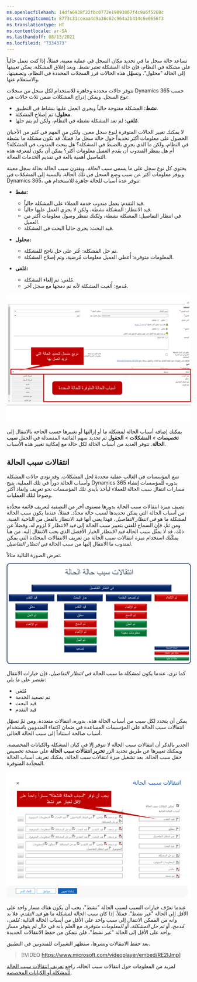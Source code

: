 ```yaml
---
ms.openlocfilehash: 14dfa6938f22fbc0772e19093007f4c9a6f5268c
ms.sourcegitcommit: 8773c31cceaa4d9a36c62c964a2b414c6e0656f3
ms.translationtype: HT
ms.contentlocale: ar-SA
ms.lasthandoff: 08/13/2021
ms.locfileid: "7334373"
---
```

تساعد حالة سجل ما في تحديد مكان السجل في عملية معينة. فمثلاً، إذا كنت تعمل حالياً على مشكلة في النظام، فإن حالة المشكلة تعتبر *نشط*. وبعد إغلاق المشكلة، يمكن تعيينها إلى الحالة "محلول". وتسهِّل هذه الحالات فرز السجلات المحددة في النظام، وتصفيتها، والاستعلام عنها.

تتوفر حالات محددة وجاهزة للاستخدام لكل سجل من سجلات Dynamics 365 حسب نوع السجل. ويمكن إدراج المشكلات ضمن ثلاث حالات هي:

- **نشط:** المشكلة مفتوحة حالياً ويجري العمل عليها بنشاط في التطبيق.
- **محلول:** تم إصلاح المشكلة.
- **مُلغى:** لم تعد المشكلة نشطة في النظام، ولكن لم يتم حلها.

لا يمكنك تغيير الحالات المتوفرة لنوع سجل معين. ولكن من المهم في كثير من الأحيان الحصول على معلومات أكثر تحديداً حول حالة سجل ما. فمثلاً، قد تكون مشكلة ما نشطة في النظام، ولكن ما الذي يجري بالضبط في المشكلة؟ هل يبحث المندوب في المشكلة؟ أم هل ينتظر المندوب أن يقدم العميل معلومات أكثر؟ يمكن أن يكون لمعرفة هذه التفاصيل أهمية بالغة في تقديم الخدمات الفعالة.

يحتوي كل نوع سجل على ما يسمى *سبب الحالة*. ويقترن سبب الحالة بحالة سجل معينة ويوفر معلومات أكثر عن سبب وضع السجل في تلك الحالة. بالنسبة إلى المشكلات في Dynamics 365، تتوفر عدة أسباب للحالة جاهزة للاستخدام هي:

- **نشط:**
    - قيد التقدم: يعمل مندوب خدمة العملاء على المشكلة حالياً.
    - قيد الانتظار: المشكلة نشطة، ولكن لا يجري العمل عليها حالياً.
    - في انتظار التفاصيل: المشكلة نشطة، ولكنك تنتظر وصول معلومات أكثر من العميل.
    - قيد البحث: يجري حالياً البحث في المشكلة.

- **محلول:‬**
    - تم حل المشكلة: عُثر على حل ناجح للمشكلة.
    - المعلومات متوفرة: أُعطي العميل معلومات مُرضية، وتم إصلاح المشكلة.

- **مُلغى:**
    - مُلغى: تم إلغاء المشكلة.
    - مُدمج: أُلغيت المشكلة لأنه تم دمجها مع سجل آخر.

![لقطة شاشة للحقل حالة المشكلة مع الحالات المتوفرة.](../media/cm_unit6_1.png)

يمكنك إضافة أسباب الحالة لمشكلة ما أو إزالتها أو تغييرها حسب الحاجة بالانتقال إلى **تخصيصات** \> **المشكلات** \> **الحقول** ثم تحديد سهم القائمة المنسدلة في الحقل **سبب الحالة**. تتوفر العديد من أسباب الحالة لكل حالة مع إمكانية تغيير هذه الأسباب.

## <a name="status-reason-transitions"></a>انتقالات سبب الحالة

تتبع المؤسسات في الغالب عملية محددة لحل المشكلات. وقد تؤدي حالات المشكلة وأسباب الحالة دوراً في تلك العملية. يتيح Dynamics 365 بدوره للمؤسسات إنشاء مسارات انتقال سبب الحالة للعملاء ليأخذ بأيدي تلك المؤسسات نحو تعريف وإنفاذ أكثر وضوحاً لتلك العمليات.

تضيف ميزة انتقالات سبب الحالة بدورها مستوى آخر من التصفية لتعريف قائمة محدَّدة من أسباب الحالة التي يمكن تحديدها لسبب حالة محدَّد. فمثلاً، عندما يكون سبب الحالة لمشكلة ما هو *في انتظار التفاصيل*، فهذا يعني أنها قيد الانتظار بالفعل من الناحية الفنية. ومن ثمَّ، فإن السماح للفني بتغيير سبب الحالة إلى *قيد الانتظار* لا لزوم له. وفضلاً عن ذلك، قد لا يمثّل سبب الحالة *قيد الانتظار* الخيار الأفضل الذي يجب الانتقال إليه. من هنا يمكّنك استخدام ميزة انتقالات سبب الحالة من تعريف الانتقالات المحدّدة التي يمكن لمندوب ما الانتقال إليها من سبب الحالة *في انتظار التفاصيل*.

تعرض الصورة التالية مثالاً.

![رسم تخطيطي لانتقالات سبب الحالة لمشكلة.](../media/cm_unit6_2.png)

كما ترى، عندما يكون لمشكلة ما سبب الحالة *في انتظار التفاصيل*، فإن خيارات الانتقال تقتصر على ما يلي:

- مُلغى
- تم تصعيد الخدمة
- قيد البحث
- ‏‏قيد التقدم

يمكن أن يتحدد لكل سبب من أسباب الحالة هذه، بدوره، انتقالات متعددة. ومن ثمّ تسهّل انتقالات سبب الحالة على المؤسسات المساعدة في ضمان اكتفاء المندوبين باستخدام أسباب صالحة استناداً إلى سبب الحالة الحالي.

الجدير بالذكر أن انتقالات سبب الحالة لا تتوفر إلا في كيان المشكلة والكيانات المخصصة. ويمكنك تغييرها عن طريق تحديد الزر **تحرير انتقالات سبب الحالة** على صفحة تخصيص حقل سبب الحالة. بعد تشغيل ميزة انتقالات سبب الحالة، يمكنك تعريف أسباب الحالة المحدَّدة المتوفرة.

![لقطة شاشة لانتقالات سبب الحالة.](../media/cm_unit6_3.png)

عندما تعرّف خيارات السبب لسبب الحالة "نشط"، يجب أن يكون هناك مسار واحد على الأقل إلى الحالة "غير نشط". فمثلاً، إذا كان سبب الحالة لمشكلة ما هو *قيد التقدم*، فلا بد وأنه من الممكن الانتقال إلى سبب واحد على الأقل من أسباب الحالة التالية: *مُلغى*، *مُدمج*، أو *تم حل المشكلة*، أو *المعلومات متوفرة*. مع العلم بأنه في حال لم يتوفر مسار واحد على الأقل إلى الحالة "غير نشط"، فلن تتمكن من حفظ الانتقالات الجديدة.

بعد حفظ الانتقالات ونشرها، ستظهر التغييرات للمندوبين في التطبيق.

> [!VIDEO https://www.microsoft.com/videoplayer/embed/RE2IJmp]

لمزيد من المعلومات حول انتقالات سبب الحالة، راجِع [تعريف انتقالات سبب الحالة للمشكلة أو الكيانات المخصصة](/dynamics365/customer-engagement/customize/define-status-reason-transitions).
